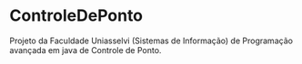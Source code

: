 # ControleDePonto
Projeto da Faculdade Uniasselvi (Sistemas de Informação) de Programação avançada em java de Controle de Ponto. 
